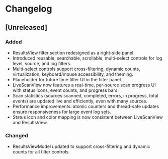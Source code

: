 # Changelog

## [Unreleased]

### Added
- ResultsView filter section redesigned as a right-side panel.
- Introduced reusable, searchable, scrollable, multi-select controls for log level, source, and log filters.
- Multi-select controls support cross-filtering, dynamic counts, virtualization, keyboard/mouse accessibility, and theming.
- Placeholder for future time filter UI in the filter panel.
- LiveScanView now features a real-time, per-source scan progress UI with status icons, event counts, and progress bars.
- Scan statistics (sources scanned, completed, errors, in progress, total events) are updated live and efficiently, even with many sources.
- Performance improvements: atomic counters and thread-safe updates ensure responsiveness for large event log sets.
- Status icon and color mapping is now consistent between LiveScanView and ResultsView.

### Changed
- ResultsViewModel updated to support cross-filtering and dynamic counts for all filter controls.

